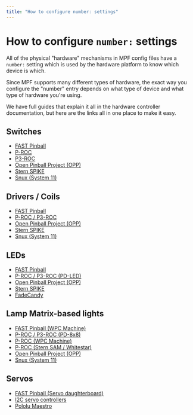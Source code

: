 ```yaml
---
title: "How to configure number: settings"
---
```


# How to configure `number:` settings

All of the physical "hardware" mechanisms in MPF config files have a
`number:` setting which is used by the hardware platform to know which
device is which.

Since MPF supports many different types of hardware, the exact way you
configure the "number" entry depends on what type of device and what
type of hardware you're using.

We have full guides that explain it all in the hardware controller
documentation, but here are the links all in one place to make it easy.

## Switches

* [FAST Pinball](fast/switches.md)
* [P-ROC](multimorphic/switches_p_roc.md)
* [P3-ROC](multimorphic/switches_p3_roc.md)
* [Open Pinball Project (OPP)](opp/switches.md)
* [Stern SPIKE](spike/switches.md)
* [Snux (System 11)](snux.md)

## Drivers / Coils

* [FAST Pinball](fast/drivers.md)
* [P-ROC / P3-ROC](multimorphic/drivers.md)
* [Open Pinball Project (OPP)](opp/drivers.md)
* [Stern SPIKE](spike/drivers.md)
* [Snux (System 11)](snux.md)

## LEDs

* [FAST Pinball](fast/leds.md)
* [P-ROC / P3-ROC (PD-LED)](multimorphic/leds.md)
* [Open Pinball Project (OPP)](opp/leds.md)
* [Stern SPIKE](spike/leds.md)
* [FadeCandy](fadecandy)

## Lamp Matrix-based lights

* [FAST Pinball (WPC Machine)](existing_machines/wpc.md)
* [P-ROC / P3-ROC (PD-8x8)](multimorphic/lights.md)
* [P-ROC (WPC Machine)](existing_machines/wpc.md)
* [P-ROC (Stern SAM / Whitestar)](existing_machines/whitestar.md)
* [Open Pinball Project (OPP)](opp/lights.md)
* [Snux (System 11)](snux.md)

## Servos

* [FAST Pinball (Servo daughterboard)](fast/servos.md)
* [I2C servo controllers](i2c_servo.md)
* [Pololu Maestro](pololu_maestro.md)
